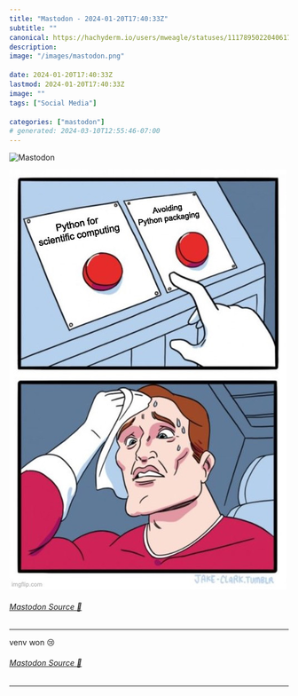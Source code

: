 ```yaml
---
title: "Mastodon - 2024-01-20T17:40:33Z"
subtitle: ""
canonical: https://hachyderm.io/users/mweagle/statuses/111789502204061760
description:
image: "/images/mastodon.png"

date: 2024-01-20T17:40:33Z
lastmod: 2024-01-20T17:40:33Z
image: ""
tags: ["Social Media"]

categories: ["mastodon"]
# generated: 2024-03-10T12:55:46-07:00
---
```

![Mastodon](/images/mastodon.png)



![Two button meme. Option 1: “Python for scientific computing”. Option 2: “Avoiding Python packaging”](329acb1d026a5b82.jpeg)

###### [Mastodon Source 🐘](https://hachyderm.io/@mweagle/111789502204061760)

___

<p>venv won 😢</p>


###### [Mastodon Source 🐘](https://hachyderm.io/@mweagle/111789933586441235)

___
